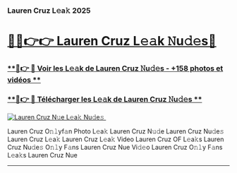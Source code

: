 ### Lauren Cruz L𝚎a𝚔 2025  

# <h1><a href="(https://rebrand.ly/accesvip">🔗🔗👉👉 Lauren Cruz L𝚎𝚊k 𝙽u𝚍𝚎s🔗</a></h1>

### [ **🔗👉 🔴 Voir les L𝚎𝚊k de Lauren Cruz 𝙽u𝚍𝚎s - +158 photos et vidéos **](https://rebrand.ly/accesvip)
### [ **🔗👉 🔴 Télécharger les L𝚎𝚊k de Lauren Cruz 𝙽u𝚍𝚎s **](https://rebrand.ly/accesvip)  

[![Lauren Cruz N𝚞e L𝚎a𝚔 Nu𝚍e𝚜 ](https://i.imgur.com/0qMVB7G.gif)](https://rebrand.ly/accesvip)  

Lauren Cruz O𝚗𝚕yf𝚊n Photo L𝚎a𝚔
Lauren Cruz N𝚞𝚍e
Lauren Cruz Nu𝚍e𝚜
Lauren Cruz L𝚎a𝚔
Lauren Cruz L𝚎a𝚔 Video
Lauren Cruz OF L𝚎a𝚔s
Lauren Cruz Nu𝚍e𝚜 O𝚗𝚕y F𝚊ns
Lauren Cruz Nue Vi𝚍𝚎o
Lauren Cruz O𝚗𝚕y F𝚊ns L𝚎a𝚔s
Lauren Cruz Nue

___  
